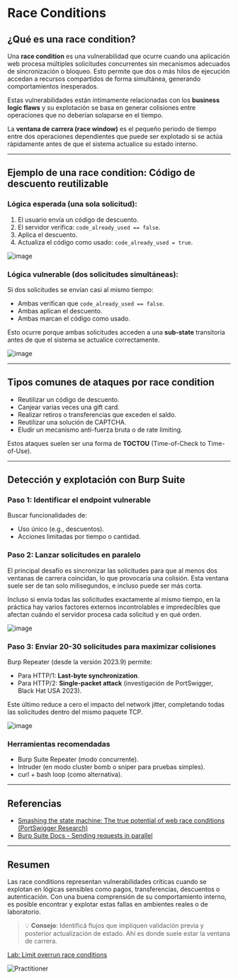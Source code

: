 # Race Conditions 

## ¿Qué es una race condition?

Una **race condition** es una vulnerabilidad que ocurre cuando una aplicación web procesa múltiples solicitudes concurrentes sin mecanismos adecuados de sincronización o bloqueo. Esto permite que dos o más hilos de ejecución accedan a recursos compartidos de forma simultánea, generando comportamientos inesperados.

Estas vulnerabilidades están íntimamente relacionadas con los **business logic flaws** y su explotación se basa en generar colisiones entre operaciones que no deberían solaparse en el tiempo.

La **ventana de carrera (race window)** es el pequeño periodo de tiempo entre dos operaciones dependientes que puede ser explotado si se actúa rápidamente antes de que el sistema actualice su estado interno.

---

## Ejemplo de una race condition: Código de descuento reutilizable

### Lógica esperada (una sola solicitud):

1. El usuario envía un código de descuento.
2. El servidor verifica: `code_already_used == false`.
3. Aplica el descuento.
4. Actualiza el código como usado: `code_already_used = true`.

![image](https://github.com/user-attachments/assets/4b8877b7-b562-4031-a8c7-3ab32b2c8e6d)


### Lógica vulnerable (dos solicitudes simultáneas):

Si dos solicitudes se envían casi al mismo tiempo:

* Ambas verifican que `code_already_used == false`.
* Ambas aplican el descuento.
* Ambas marcan el código como usado.

Esto ocurre porque ambas solicitudes acceden a una **sub-state** transitoria antes de que el sistema se actualice correctamente.

![image](https://github.com/user-attachments/assets/eed33616-9620-45e2-8205-96da2e35d1dd)


---

## Tipos comunes de ataques por race condition

* Reutilizar un código de descuento.
* Canjear varias veces una gift card.
* Realizar retiros o transferencias que exceden el saldo.
* Reutilizar una solución de CAPTCHA.
* Eludir un mecanismo anti-fuerza bruta o de rate limiting.

Estos ataques suelen ser una forma de **TOCTOU** (Time-of-Check to Time-of-Use).

---

## Detección y explotación con Burp Suite

### Paso 1: Identificar el endpoint vulnerable

Buscar funcionalidades de:

* Uso único (e.g., descuentos).
* Acciones limitadas por tiempo o cantidad.

### Paso 2: Lanzar solicitudes en paralelo

El principal desafío es sincronizar las solicitudes para que al menos dos ventanas de carrera coincidan, lo que provocaría una colisión. Esta ventana suele ser de tan solo milisegundos, e incluso puede ser más corta.

Incluso si envía todas las solicitudes exactamente al mismo tiempo, en la práctica hay varios factores externos incontrolables e impredecibles que afectan cuándo el servidor procesa cada solicitud y en qué orden.

![image](https://github.com/user-attachments/assets/fea24e3e-b42a-45d4-bd9a-342f03099501)


### Paso 3: Enviar 20-30 solicitudes para maximizar colisiones

Burp Repeater (desde la versión 2023.9) permite:

* Para HTTP/1: **Last-byte synchronization**.
* Para HTTP/2: **Single-packet attack** (investigación de PortSwigger, Black Hat USA 2023).

Este último reduce a cero el impacto del network jitter, completando todas las solicitudes dentro del mismo paquete TCP.

![image](https://github.com/user-attachments/assets/9dff6522-9461-4f81-826c-109c07a695a8)


### Herramientas recomendadas

* Burp Suite Repeater (modo concurrente).
* Intruder (en modo cluster bomb o sniper para pruebas simples).
* curl + bash loop (como alternativa).

---

## Referencias

* [Smashing the state machine: The true potential of web race conditions (PortSwigger Research)](https://portswigger.net/research/smashing-the-state-machine)
* [Burp Suite Docs - Sending requests in parallel](https://portswigger.net/burp/documentation/repeater/parallel)

---

## Resumen

Las race conditions representan vulnerabilidades críticas cuando se explotan en lógicas sensibles como pagos, transferencias, descuentos o autenticación. Con una buena comprensión de su comportamiento interno, es posible encontrar y explotar estas fallas en ambientes reales o de laboratorio.

> 💡 **Consejo**: Identificá flujos que impliquen validación previa y posterior actualización de estado. Ahí es donde suele estar la ventana de carrera.


[Lab: Limit overrun race conditions](1_Limit_overrun_race_conditions.md)  

![Practitioner](https://img.shields.io/badge/level-Apprentice-green) 
